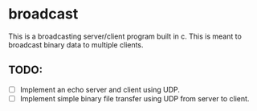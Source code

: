 # broadcast
This is a broadcasting server/client program built in c. This is meant to broadcast binary data to multiple clients.

## TODO:
- [ ] Implement an echo server and client using UDP.
- [ ] Implement simple binary file transfer using UDP from server to client.